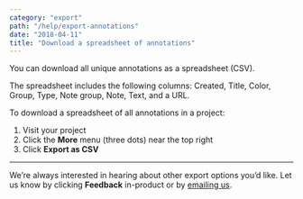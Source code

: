 ```yaml
---
category: "export"
path: "/help/export-annotations"
date: "2018-04-11"
title: "Download a spreadsheet of annotations"
---
```


You can download all unique annotations as a spreadsheet (CSV).

The spreadsheet includes the following columns: Created, Title, Color, Group, Type, Note group, Note, Text, and a URL.

To download a spreadsheet of all annotations in a project:

1.  Visit your project
1.  Click the **More** menu (three dots) near the top right
1.  Click **Export as CSV**

---

We’re always interested in hearing about other export options you’d like. Let us know by clicking **Feedback** in-product or by [emailing us](mailto:hello@dovetailapp.com).
